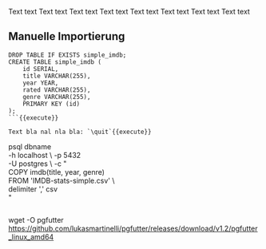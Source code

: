 Text text Text text Text text Text text Text text Text text Text text Text text

## Manuelle Importierung
```
DROP TABLE IF EXISTS simple_imdb;
CREATE TABLE simple_imdb (
    id SERIAL,
    title VARCHAR(255),
    year YEAR,
    rated VARCHAR(255),
    genre VARCHAR(255),
    PRIMARY KEY (id)
);
```{{execute}}

Text bla nal nla bla: `\quit`{{execute}}

```
psql dbname                             \
    -h localhost                        \ 
    -p 5432                             \
    -U postgres                         \ 
    -c "                                \
        COPY imdb(title, year, genre)   \
        FROM 'IMDB-stats-simple.csv'    \    
        delimiter ',' csv               \
    "
```{{execute}}

```
wget -O pgfutter https://github.com/lukasmartinelli/pgfutter/releases/download/v1.2/pgfutter_linux_amd64
```{{execute}}